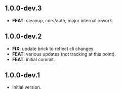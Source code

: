 ## 1.0.0-dev.3

 - **FEAT**: cleanup, cors/auth, major internal rework.

## 1.0.0-dev.2

 - **FIX**: update brick to reflect cli changes.
 - **FEAT**: various updates (not tracking at this point).
 - **FEAT**: initial commit.

## 1.0.0-dev.1

- Initial version.
